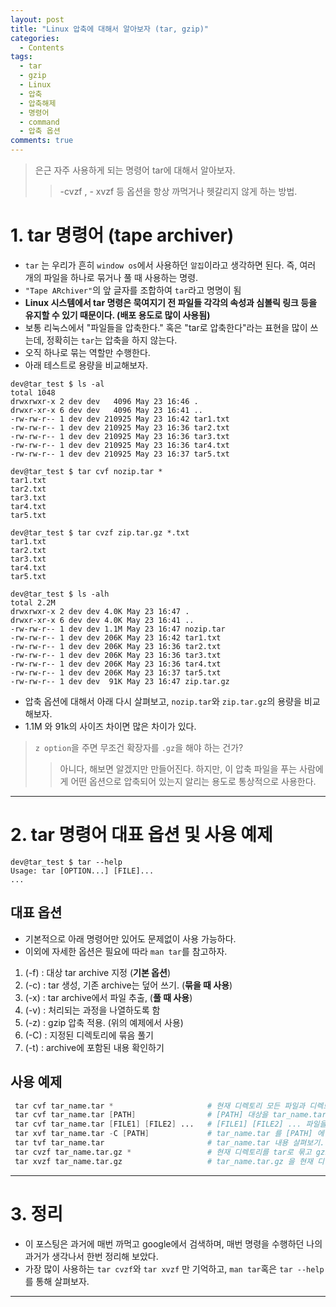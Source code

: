 ```yaml
---
layout: post
title: "Linux 압축에 대해서 알아보자 (tar, gzip)"
categories:
  - Contents
tags:
  - tar
  - gzip
  - Linux
  - 압축
  - 압축해제
  - 명령어
  - command
  - 압축 옵션
comments: true
--- 
```

> 은근 자주 사용하게 되는 명령어 tar에 대해서 알아보자.
>> -cvzf , - xvzf 등 옵션을 항상 까먹거나 헷갈리지 않게 하는 방법.

# 1. tar 명령어 (tape archiver)

 - ```tar``` 는 우리가 흔히 ```window os```에서 사용하던 ```알집```이라고 생각하면 된다. 즉, 여러 개의 파일을 하나로 묶거나 풀 때 사용하는 명령.
 - ```"Tape ARchiver"```의 앞 글자를 조합하여 ```tar```라고 명명이 됨
 - **Linux 시스템에서 tar 명령은 묵여지기 전 파일들 각각의 속성과 심볼릭 링크 등을 유지할 수 있기 때문이다. (배포 용도로 많이 사용됨)**
 - 보통 리눅스에서 "파일들을 압축한다." 혹은 "tar로 압축한다"라는 표현을 많이 쓰는데, 정확히는 ```tar```는 압축을 하지 않는다.
 - 오직 하나로 묶는 역할만 수행한다. 
 - 아래 테스트로 용량을 비교해보자.

```
dev@tar_test $ ls -al
total 1048
drwxrwxr-x 2 dev dev   4096 May 23 16:46 .
drwxr-xr-x 6 dev dev   4096 May 23 16:41 ..
-rw-rw-r-- 1 dev dev 210925 May 23 16:42 tar1.txt
-rw-rw-r-- 1 dev dev 210925 May 23 16:36 tar2.txt
-rw-rw-r-- 1 dev dev 210925 May 23 16:36 tar3.txt
-rw-rw-r-- 1 dev dev 210925 May 23 16:36 tar4.txt
-rw-rw-r-- 1 dev dev 210925 May 23 16:37 tar5.txt

dev@tar_test $ tar cvf nozip.tar *
tar1.txt
tar2.txt
tar3.txt
tar4.txt
tar5.txt

dev@tar_test $ tar cvzf zip.tar.gz *.txt
tar1.txt
tar2.txt
tar3.txt
tar4.txt
tar5.txt

dev@tar_test $ ls -alh
total 2.2M
drwxrwxr-x 2 dev dev 4.0K May 23 16:47 .
drwxr-xr-x 6 dev dev 4.0K May 23 16:41 ..
-rw-rw-r-- 1 dev dev 1.1M May 23 16:47 nozip.tar
-rw-rw-r-- 1 dev dev 206K May 23 16:42 tar1.txt
-rw-rw-r-- 1 dev dev 206K May 23 16:36 tar2.txt
-rw-rw-r-- 1 dev dev 206K May 23 16:36 tar3.txt
-rw-rw-r-- 1 dev dev 206K May 23 16:36 tar4.txt
-rw-rw-r-- 1 dev dev 206K May 23 16:37 tar5.txt
-rw-rw-r-- 1 dev dev  91K May 23 16:47 zip.tar.gz
``` 
 - 압축 옵션에 대해서 아래 다시 살펴보고, ```nozip.tar```와 ```zip.tar.gz```의 용량을 비교해보자. 
 - 1.1M 와 91k의 사이즈 차이면 많은 차이가 있다. 

> ```z option```을 주면 무조건 확장자를 ```.gz```을 해야 하는 건가? 
>> 아니다, 해보면 알겠지만 만들어진다. 하지만, 이 압축 파일을 푸는 사람에게 어떤 옵션으로 압축되어 있는지 알리는 용도로 통상적으로 사용한다.

---

# 2. tar 명령어 대표 옵션 및 사용 예제

```
dev@tar_test $ tar --help
Usage: tar [OPTION...] [FILE]...
...

```

## 대표 옵션
 - 기본적으로 아래 명령어만 있어도 문제없이 사용 가능하다. 
 - 이외에 자세한 옵션은 필요에 따라 ```man tar```를 참고하자.

1. (-f) : 대상 tar archive 지정 (**기본 옵션**)
2. (-c) : tar 생성, 기존 archive는 덮어 쓰기. (**묶을 때 사용**)
3. (-x) : tar archive에서 파일 추출, (**풀 때 사용**)
4. (-v) : 처리되는 과정을 나열하도록 함
5. (-z) : gzip 압축 적용. (위의 예제에서 사용)
6. (-C) : 지정된 디렉토리에 묶음 풀기
7. (-t) : archive에 포함된 내용 확인하기

## 사용 예제

```s
 tar cvf tar_name.tar *                     # 현재 디렉토리 모든 파일과 디렉토리를 tar_name.tar로 묶기
 tar cvf tar_name.tar [PATH]                # [PATH] 대상을 tar_name.tar로 묶기 
 tar cvf tar_name.tar [FILE1] [FILE2] ...   # [FILE1] [FILE2] ... 파일을 지정하여 tar_name.tar로 묶기
 tar xvf tar_name.tar -C [PATH]             # tar_name.tar 를 [PATH] 에 풀기. 
 tar tvf tar_name.tar                       # tar_name.tar 내용 살펴보기.
 tar cvzf tar_name.tar.gz *                 # 현재 디렉토리를 tar로 묶고 gzip으로 압축 파일명 -> tar_name.tar.gz
 tar xvzf tar_name.tar.gz                   # tar_name.tar.gz 을 현재 디렉토리에 풀기.
```
---

# 3. 정리 

 - 이 포스팅은 과거에 매번 까먹고 google에서 검색하며, 매번 명령을 수행하던 나의 과거가 생각나서 한번 정리해 보았다. 
 - 가장 많이 사용하는 ```tar cvzf```와 ```tar xvzf``` 만 기억하고, ```man tar```혹은 ```tar --help```를 통해 살펴보자. 

---